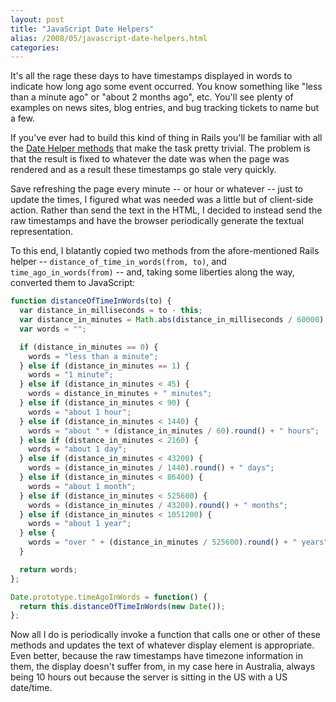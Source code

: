 ```yaml
---
layout: post
title: "JavaScript Date Helpers"
alias: /2008/05/javascript-date-helpers.html
categories:
---
```

It's all the rage these days to have timestamps displayed in words to indicate how long ago some event occurred. You know something like "less than a minute ago" or "about 2 months ago", etc. You'll see plenty of examples on news sites, blog entries, and bug tracking tickets to name but a few.

If you've ever had to build this kind of thing in Rails you'll be familiar with all the [Date Helper methods](http://api.rubyonrails.org/classes/ActionView/Helpers/DateHelper.html) that make the task pretty trivial. The problem is that the result is fixed to whatever the date was when the page was rendered and as a result these timestamps go stale very quickly.

Save refreshing the page every minute -- or hour or whatever -- just to update the times, I figured what was needed was a little but of client-side action. Rather than send the text in the HTML, I decided to instead send the raw timestamps and have the browser periodically generate the textual representation.

To this end, I blatantly copied two methods from the afore-mentioned Rails helper -- `distance_of_time_in_words(from, to)`, and `time_ago_in_words(from)` -- and, taking some liberties along the way, converted them to JavaScript:

``` javascript
function distanceOfTimeInWords(to) {
  var distance_in_milliseconds = to - this;
  var distance_in_minutes = Math.abs(distance_in_milliseconds / 60000).round();
  var words = "";

  if (distance_in_minutes == 0) {
    words = "less than a minute";
  } else if (distance_in_minutes == 1) {
    words = "1 minute";
  } else if (distance_in_minutes < 45) {
    words = distance_in_minutes + " minutes";
  } else if (distance_in_minutes < 90) {
    words = "about 1 hour";
  } else if (distance_in_minutes < 1440) {
    words = "about " + (distance_in_minutes / 60).round() + " hours";
  } else if (distance_in_minutes < 2160) {
    words = "about 1 day";
  } else if (distance_in_minutes < 43200) {
    words = (distance_in_minutes / 1440).round() + " days";
  } else if (distance_in_minutes < 86400) {
    words = "about 1 month";
  } else if (distance_in_minutes < 525600) {
    words = (distance_in_minutes / 43200).round() + " months";
  } else if (distance_in_minutes < 1051200) {
    words = "about 1 year";
  } else {
    words = "over " + (distance_in_minutes / 525600).round() + " years";
  }

  return words;
};

Date.prototype.timeAgoInWords = function() {
  return this.distanceOfTimeInWords(new Date());
};
```

Now all I do is periodically invoke a function that calls one or other of these methods and updates the text of whatever display element is appropriate. Even better, because the raw timestamps have timezone information in them, the display doesn't suffer from, in my case here in Australia, always being 10 hours out because the server is sitting in the US with a US date/time.
